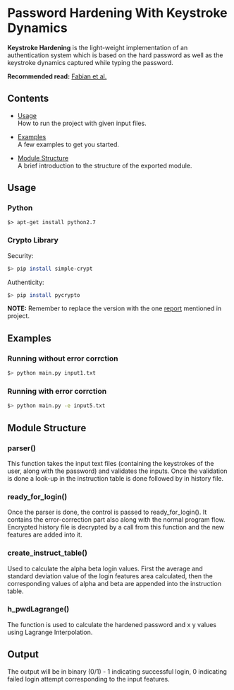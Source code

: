 Password Hardening With Keystroke Dynamics
==========================================

**Keystroke Hardening** is the light-weight implementation of an authentication system which is based on the hard password as well as the keystroke dynamics captured while typing the password.


**Recommended read:** [Fabian et al.](http://cs.unc.edu/~fabian/papers/acm.ccs6.pdf)

Contents
--------

* [Usage](#usage)<br />
  How to run the project with given input files.

* [Examples](#examples)<br />
  A few examples to get you started.

* [Module Structure](#module-structure)<br />
  A brief introduction to the structure of the exported module.


Usage
---------------

### Python

```
$> apt-get install python2.7
```

### Crypto Library

Security:

```sh
$> pip install simple-crypt
```
Authenticity:

```sh
$> pip install pycrypto
```


**NOTE:** Remember to replace the version with the one [report](https://github.com/raviprakashgiri/KeystrokeHardening/blob/master/SecAuth_report.pdf) mentioned in project.

Examples
--------

### Running without error corrction

```sh
$> python main.py input1.txt
```
### Running with error corrction


```sh
$> python main.py -e input5.txt
```

Module Structure
-----------------
### parser()

This function takes the input text files (containing the keystrokes of the user, along with the password) and validates the inputs. Once the validation is done a look-up in the instruction table is done followed by in history file.

### ready_for_login()

Once the parser is done, the control is passed to ready_for_login(). It contains the error-correction part also along with the normal program flow. Encrypted history file is decrypted by a call from this function and the new features are added into it.

### create_instruct_table()

Used to calculate the alpha beta login values. First the average and standard deviation value of the login features area calculated, then the corresponding values of alpha and beta are appended into the instruction table.

### h_pwdLagrange()

The function is used to calculate the hardened password and x y values using Lagrange Interpolation.


Output
-----------------
The output will be in binary (0/1) - 1 indicating successful login, 0 indicating failed login attempt corresponding to the input features.
